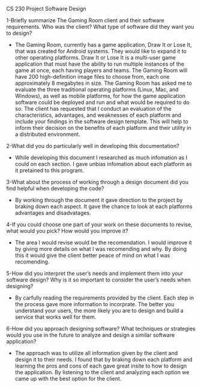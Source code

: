 CS 230 Project Software Design


1-Briefly summarize The Gaming Room client and their software requirements. Who was the client? What type of software did they want you to design?
  - The Gaming Room, currently has a game application, Draw It or Lose It, that was created for Android systems. They would like to expand it to other operating platforms. Draw It     or Lose It is a multi-user game application that must have the ability to run multiple instances of the game at once, each having players and teams. The Gaming Room will have     200 high-definition image files to choose from, each one approximately 8 megabytes in size. The Gaming Room has asked me to evaluate the three traditional operating platforms     (Linux, Mac, and Windows), as well as mobile platforms, for how the game application software could be deployed and run and what would be required to do so. The client has         requested that I conduct an evaluation of the characteristics, advantages, and weaknesses of each platform and include your findings in the software design template. This will     help to inform their decision on the benefits of each platform and their utility in a distributed environment.
  
2-What did you do particularly well in developing this documentation?
 - While developing this document I researched as much infomation as I could on each section. I gave unbias infomation about each platform as it pretained to this program.  
  
3-What about the process of working through a design document did you find helpful when developing the code?
 - By working through the document it gave direction to the project by braking down each aspect. It gave the chance to look at each platforms advantages and disadvatages.
  
4-If you could choose one part of your work on these documents to revise, what would you pick? How would you improve it?
 - The area I would revise would be the recomendation. I would improve it by giving more details on what I was recomending and why. By doing this it would give the client better     peace of mind on what I was recomending. 
  
5-How did you interpret the user’s needs and implement them into your software design? Why is it so important to consider the user’s needs when designing?
  - By carfully reading the requirements provided by the client. Each step in the process gave more information to incorprate. The better you understand your users, the more likely   you are to design and build a service that works well for them. 
  
6-How did you approach designing software? What techniques or strategies would you use in the future to analyze and design a similar software application?
 - The approach was to utilize all information given by the client and design it to their needs. I found that by braking down each platform and learning the pros and cons of each     gave great insite to how to design the application. By listening to the client and analyzing each option we came up with the best option for the client. 
